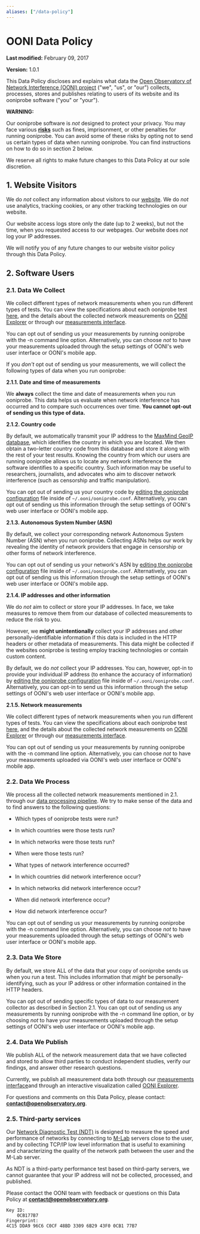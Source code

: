 ```yaml
---
aliases: ["/data-policy"]
---
```


# OONI Data Policy

**Last modified:** February 09, 2017

**Version:** 1.0.1

This Data Policy discloses and explains what data the [Open Observatory of Network Interference (OONI) project](https://ooni.torproject.org/) ("we", "us",
or "our") collects, processes, stores and publishes relating to users of its
website and its ooniprobe software ("you" or "your").

**WARNING:**

Our ooniprobe software is *not* designed to protect your privacy. You may face
various **[risks](https://ooni.torproject.org/about/risks/)** such as fines,
imprisonment, or other penalties for running ooniprobe. You can avoid some of
these risks by opting not to send us certain types of data when running
ooniprobe. You can find instructions on how to do so in section 2 below.

We reserve all rights to make future changes to this Data Policy at our sole
discretion. 

## 1. Website Visitors

We do *not* collect any information about visitors to our
[website](https://ooni.torproject.org/). We do *not* use analytics, tracking
cookies, or any other tracking technologies on our website.

Our website access logs store only the date (up to 2 weeks), but not the time,
when you requested access to our webpages. Our website does *not* log your IP
addresses.

We will notify you of any future changes to our website visitor policy through
this Data Policy.

## 2. Software Users

### 2.1. Data We Collect

We collect different types of network measurements when you run different types
of tests. You can view the specifications about each ooniprobe test
[here](https://github.com/TheTorProject/ooni-spec), and the details about the
collected network measurements on [OONI Explorer](https://explorer.ooni.torproject.org/world/) or through our
[measurements interface](https://measurements.ooni.torproject.org/).

You can opt out of sending us your measurements by running ooniprobe with the -n
command line option. Alternatively, you can choose *not* to have your
measurements uploaded through the setup settings of OONI's web user interface or
OONI's mobile app.

If you *don't* opt out of sending us your measurements, we will collect the
following types of data when you run ooniprobe:

**2.1.1. Date and time of measurements**

We **always** collect the time and date of measurements when you run ooniprobe.
This data helps us evaluate when network interference has occurred and to
compare such occurrences over time. **You cannot opt-out of sending us this type
of data.**

**2.1.2. Country code**

By default, we automatically transmit your IP address to the [MaxMind GeoIP database](https://www.maxmind.com/en/home), which identifies the country in
which you are located. We then obtain a two-letter country code from this
database and store it along with the rest of your test results. Knowing the
country from which our users are running ooniprobe allows us to locate any
network interference the software identifies to a specific country. Such
information may be useful to researchers, journalists, and advocates who aim to
discover network interference (such as censorship and traffic manipulation).

You can opt out of sending us your country code by [editing the ooniprobe configuration](https://github.com/TheTorProject/ooni-probe#configuring-ooniprobe) file inside of `~/.ooni/ooniprobe.conf`. Alternatively, you can opt
out of sending us this information through the setup settings of OONI's web user
interface or OONI's mobile app.

**2.1.3. Autonomous System Number (ASN)**

By default, we collect your corresponding network Autonomous System Number (ASN)
when you run ooniprobe. Collecting ASNs helps our work by revealing the identity
of network providers that engage in censorship or other forms of network
interference.

You can opt out of sending us your network's ASN by [editing the ooniprobe configuration](https://github.com/TheTorProject/ooni-probe#configuring-ooniprobe) file inside of  `~/.ooni/ooniprobe.conf`. Alternatively, you can opt
out of sending us this information through the setup settings of OONI's web user
interface or OONI's mobile app.

**2.1.4. IP addresses and other information**

We do *not* aim to collect or store your IP addresses. In face, we take measures
to remove them from our database of collected measurements to reduce the risk to
you.

However, we **might unintentionally** collect your IP addresses and other
personally-identifiable information if this data is included in the HTTP headers
or other metadata of measurements. This data might be collected if the websites
ooniprobe is testing employ tracking technologies or contain custom content.

By default, we do *not* collect your IP addresses. You can, however, opt-in to
provide your individual IP address (to enhance the accuracy of information) by
[editing the ooniprobe  configuration](https://github.com/TheTorProject/ooni-probe#configuring-ooniprobe) file inside of `~/.ooni/ooniprobe.conf`.
Alternatively, you can opt-in to send us this information through the setup
settings of OONI's web user interface or OONI's mobile app.

**2.1.5. Network measurements**

We collect different types of network measurements when you run different types
of tests. You can view the specifications about each ooniprobe test
[here](https://github.com/TheTorProject/ooni-spec), and the details about the
collected network measurements on [OONI Explorer](https://explorer.ooni.torproject.org/world/) or through our
[measurements interface](https://measurements.ooni.torproject.org/).

You can opt out of sending us your measurements by running ooniprobe with the -n
command line option. Alternatively, you can choose *not* to have your
measurements uploaded via OONI's web user interface or OONI's mobile app.

### 2.2. Data We Process

We process all the collected network measurements mentioned in 2.1. through our
[data processing pipeline](https://github.com/TheTorProject/ooni-pipeline). We
try to make sense of the data and to find answers to the following questions:

* Which types of ooniprobe tests were run?

* In which countries were those tests run?

* In which networks were those tests run?

* When were those tests run?

* What types of network interference occurred?

* In which countries did network interference occur?

* In which networks did network interference occur?

* When did network interference occur?

* How did network interference occur?

You can opt out of sending us your measurements by running ooniprobe with the -n
command line option. Alternatively, you can choose *not* to have your
measurements uploaded through the setup settings of OONI's web user interface or
OONI's mobile app.

### 2.3. Data We Store

By default, we store ALL of the data that your copy of ooniprobe sends us when
you run a test. This includes information that *might* be personally-identifying,
such as your IP address or other information contained in the HTTP headers.

You can opt out of sending specific types of data to our measurement collector
as described in Section 2.1. You can opt out of sending us any measurements by
running ooniprobe with the -n command line option, or by choosing *not* to have
your measurements uploaded through the setup settings of OONI's web user
interface or OONI's mobile app.

### 2.4. Data We Publish

We publish ALL of the network measurement data that we have collected and stored
to allow third parties to conduct independent studies, verify our findings, and
answer other research questions.

Currently, we publish all measurement data both through our [measurements interface](https://measurements.ooni.torproject.org/)and through an interactive
visualization called [OONI Explorer](https://explorer.ooni.torproject.org/world/).

For questions and comments on this Data Policy, please contact:
**contact@openobservatory.org**.

### 2.5. Third-party services

Our [Network Diagnostic Test (NDT)](https://ooni.torproject.org/nettest/ndt/) is designed to measure the speed and performance of networks by connecting to [M-Lab](https://www.measurementlab.net/) servers close to the user, and by collecting TCP/IP low level information that is useful to examining and characterizing the quality of the network path between the user and the M-Lab server.

As NDT is a third-party performance test based on third-party servers, we cannot guarantee that your IP address will not be collected, processed, and published.

Please contact the OONI team with feedback or questions on this Data Policy at **contact@openobservatory.org**.

```
Key ID:
    0CB177B7
Fingerprint:
4C15 DDA9 96C6 C0CF 48BD 3309 6B29 43F0 0CB1 77B7
```
